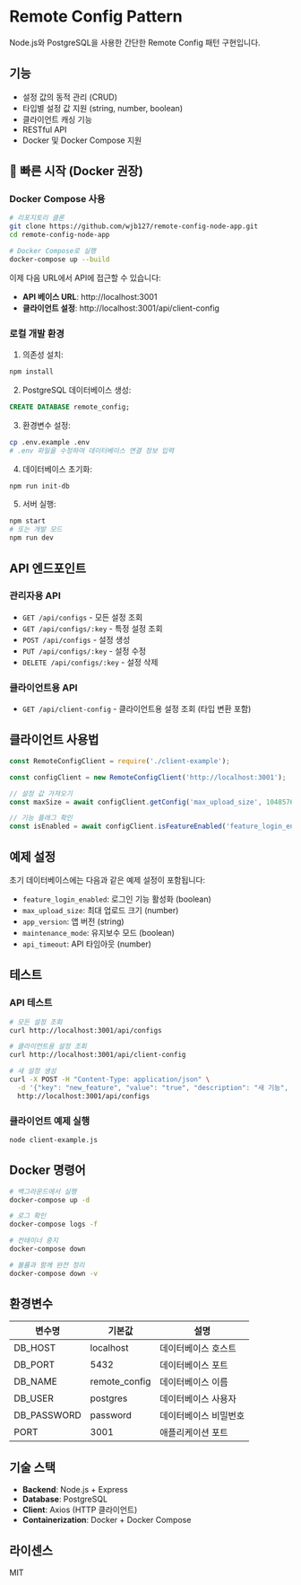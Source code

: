 # Remote Config Pattern

Node.js와 PostgreSQL을 사용한 간단한 Remote Config 패턴 구현입니다.

## 기능

- 설정 값의 동적 관리 (CRUD)
- 타입별 설정 값 지원 (string, number, boolean)
- 클라이언트 캐싱 기능
- RESTful API
- Docker 및 Docker Compose 지원

## 🚀 빠른 시작 (Docker 권장)

### Docker Compose 사용

```bash
# 리포지토리 클론
git clone https://github.com/wjb127/remote-config-node-app.git
cd remote-config-node-app

# Docker Compose로 실행
docker-compose up --build
```

이제 다음 URL에서 API에 접근할 수 있습니다:
- **API 베이스 URL**: http://localhost:3001
- **클라이언트 설정**: http://localhost:3001/api/client-config

### 로컬 개발 환경

1. 의존성 설치:
```bash
npm install
```

2. PostgreSQL 데이터베이스 생성:
```sql
CREATE DATABASE remote_config;
```

3. 환경변수 설정:
```bash
cp .env.example .env
# .env 파일을 수정하여 데이터베이스 연결 정보 입력
```

4. 데이터베이스 초기화:
```bash
npm run init-db
```

5. 서버 실행:
```bash
npm start
# 또는 개발 모드
npm run dev
```

## API 엔드포인트

### 관리자용 API

- `GET /api/configs` - 모든 설정 조회
- `GET /api/configs/:key` - 특정 설정 조회
- `POST /api/configs` - 설정 생성
- `PUT /api/configs/:key` - 설정 수정
- `DELETE /api/configs/:key` - 설정 삭제

### 클라이언트용 API

- `GET /api/client-config` - 클라이언트용 설정 조회 (타입 변환 포함)

## 클라이언트 사용법

```javascript
const RemoteConfigClient = require('./client-example');

const configClient = new RemoteConfigClient('http://localhost:3001');

// 설정 값 가져오기
const maxSize = await configClient.getConfig('max_upload_size', 1048576);

// 기능 플래그 확인
const isEnabled = await configClient.isFeatureEnabled('feature_login_enabled');
```

## 예제 설정

초기 데이터베이스에는 다음과 같은 예제 설정이 포함됩니다:

- `feature_login_enabled`: 로그인 기능 활성화 (boolean)
- `max_upload_size`: 최대 업로드 크기 (number)
- `app_version`: 앱 버전 (string)
- `maintenance_mode`: 유지보수 모드 (boolean)
- `api_timeout`: API 타임아웃 (number)

## 테스트

### API 테스트

```bash
# 모든 설정 조회
curl http://localhost:3001/api/configs

# 클라이언트용 설정 조회
curl http://localhost:3001/api/client-config

# 새 설정 생성
curl -X POST -H "Content-Type: application/json" \
  -d '{"key": "new_feature", "value": "true", "description": "새 기능", "type": "boolean"}' \
  http://localhost:3001/api/configs
```

### 클라이언트 예제 실행

```bash
node client-example.js
```

## Docker 명령어

```bash
# 백그라운드에서 실행
docker-compose up -d

# 로그 확인
docker-compose logs -f

# 컨테이너 중지
docker-compose down

# 볼륨과 함께 완전 정리
docker-compose down -v
```

## 환경변수

| 변수명 | 기본값 | 설명 |
|--------|--------|------|
| DB_HOST | localhost | 데이터베이스 호스트 |
| DB_PORT | 5432 | 데이터베이스 포트 |
| DB_NAME | remote_config | 데이터베이스 이름 |
| DB_USER | postgres | 데이터베이스 사용자 |
| DB_PASSWORD | password | 데이터베이스 비밀번호 |
| PORT | 3001 | 애플리케이션 포트 |

## 기술 스택

- **Backend**: Node.js + Express
- **Database**: PostgreSQL
- **Client**: Axios (HTTP 클라이언트)
- **Containerization**: Docker + Docker Compose

## 라이센스

MIT 